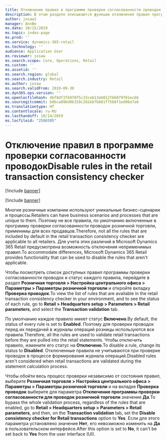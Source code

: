 ```yaml
---
title: Отключение правил в программе проверки согласованности проводок
description: В этом разделе описываются функции отключения правил программы проверки согласованности проводок в Microsoft Dynamics 365 Retail.
author: josaw1
manager: AnnBe
ms.date: 10/15/2019
ms.topic: index-page
ms.prod: ''
ms.service: dynamics-365-retail
ms.technology: ''
audience: Application User
ms.reviewer: josaw
ms.search.scope: Core, Operations, Retail
ms.custom: ''
ms.assetid: ''
ms.search.region: global
ms.search.industry: Retail
ms.author: josaw
ms.search.validFrom: 2019-09-30
ms.dyn365.ops.version: ''
ms.openlocfilehash: 4bf8df2fb9f8f5c33ceb13eb012fb6879f81ec66
ms.sourcegitcommit: bdbca89bd9b328c282ebfb681f75b8f1ed96e7a8
ms.translationtype: HT
ms.contentlocale: ru-RU
ms.lasthandoff: 10/14/2019
ms.locfileid: "2586305"
---
```

# <a name="disable-rules-in-the-retail-transaction-consistency-checker"></a><span data-ttu-id="01e75-103">Отключение правил в программе проверки согласованности проводок</span><span class="sxs-lookup"><span data-stu-id="01e75-103">Disable rules in the retail transaction consistency checker</span></span> 

[!include [banner](../includes/banner.md)]

[!include [banner](../includes/preview-banner.md)]

<span data-ttu-id="01e75-104">Многие розничные компании используют уникальные бизнес-сценарии и процессы.</span><span class="sxs-lookup"><span data-stu-id="01e75-104">Retailers can have business scenarios and processes that are unique to them.</span></span> <span data-ttu-id="01e75-105">Поэтому не все правила, по умолчанию включенные в программу проверки согласованности проводок розничной торговли, применимы для всех продавцов.</span><span class="sxs-lookup"><span data-stu-id="01e75-105">Therefore, not all the rules that are included by default in the retail transaction consistency checker are applicable to all retailers.</span></span> <span data-ttu-id="01e75-106">Для учета этих различий в Microsoft Dynamics 365 Retail предусмотрена возможность отключения неприменимых правил.</span><span class="sxs-lookup"><span data-stu-id="01e75-106">To accommodate differences, Microsoft Dynamics 365 Retail provides functionality that can be used to disable the rules that aren't applicable.</span></span>

<span data-ttu-id="01e75-107">Чтобы посмотреть список доступных правил программы проверки согласованности проводок и статус каждого правила, перейдите в раздел **Розничная торговля \> Настройка центрального офиса \> Параметры \> Параметры розничной торговли** и откройте вкладку **Проверка проводок**.</span><span class="sxs-lookup"><span data-stu-id="01e75-107">To view the list of rules that are available in the retail transaction consistency checker in your environment, and to see the status of each rule, go to **Retail \> Headquarters setup \> Parameters \> Retail parameters**, and select the **Transaction validation** tab.</span></span>

<span data-ttu-id="01e75-108">По умолчанию каждое правило имеет статус **Включено**.</span><span class="sxs-lookup"><span data-stu-id="01e75-108">By default, the status of every rule is set to **Enabled**.</span></span> <span data-ttu-id="01e75-109">Поэтому для проверки проводок перед их передачей в журналы операций розницы используются все правила.</span><span class="sxs-lookup"><span data-stu-id="01e75-109">Therefore, all the rules are used to validate retail transactions before they are pulled into the retail statements.</span></span> <span data-ttu-id="01e75-110">Чтобы отключить правило, измените его статус на **Отключено**.</span><span class="sxs-lookup"><span data-stu-id="01e75-110">To disable a rule, change its status to **Disabled**.</span></span> <span data-ttu-id="01e75-111">Отключенные правила не учитываются при проверке проводок в процессе формирования журнала операций.</span><span class="sxs-lookup"><span data-stu-id="01e75-111">Disabled rules aren't considered when retail transactions are validated during the statement calculation process.</span></span>

<span data-ttu-id="01e75-112">Чтобы обойти весь процесс проверки независимо от состояния правил, выберите **Розничная торговля \> Настройка центрального офиса \> Параметры \> Параметры розничной торговли** и на вкладке **Проверка проводок** выберите для параметра **Отключение программы проверки согласованности для проводок розничной торговли** значение **Да**.</span><span class="sxs-lookup"><span data-stu-id="01e75-112">To bypass the whole validation process, regardless of the rules that are enabled, go to **Retail \> Headquarters setup \> Parameters \> Retail parameters**, and then, on the **Transaction validation** tab, set the **Disable consistency checker for Retail transactions** option to **Yes**.</span></span> <span data-ttu-id="01e75-113">Если для этого параметра установлено значение **Нет**, его невозможно изменить на **Да** в пользовательском интерфейсе.</span><span class="sxs-lookup"><span data-stu-id="01e75-113">After this option is set to **No**, it can't be set back to **Yes** from the user interface (UI).</span></span>
